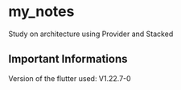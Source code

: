 # my_notes

Study on architecture using Provider and Stacked 

## Important Informations

 Version of the flutter used: V1.22.7-0